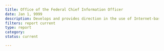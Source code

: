 ```yaml
---
title: Office of the Federal Chief Information Officer
date: Jan 1, 9999
description: Develops and provides direction in the use of Internet-based technologies
filters: report current
type: report
category:
status: current

---
```


